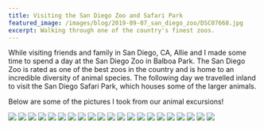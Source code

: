 ```yaml
---
title: Visiting the San Diego Zoo and Safari Park
featured_image: /images/blog/2019-09-07_san_diego_zoo/DSC07668.jpg
excerpt: Walking through one of the country's finest zoos.
---
```


While visiting friends and family in San Diego, CA, Allie and I made some time to spend a day at the San Diego Zoo in Balboa Park. The San Diego Zoo is rated as one of the best zoos in the country and is home to an incredible diversity of animal species. The following day we travelled inland to visit the San Diego Safari Park, which houses some of the larger animals.

Below are some of the pictures I took from our animal excursions!

<div class='gallery' data-columns='3'>
    <img src='/images/blog/2019-09-07_san_diego_zoo/DSC07521.jpg'>
    <img src='/images/blog/2019-09-07_san_diego_zoo/DSC07550.jpg'>
    <img src='/images/blog/2019-09-07_san_diego_zoo/DSC07562.jpg'>
    <img src='/images/blog/2019-09-07_san_diego_zoo/DSC07563.jpg'>
    <img src='/images/blog/2019-09-07_san_diego_zoo/DSC07569.jpg'>
    <img src='/images/blog/2019-09-07_san_diego_zoo/DSC07606.jpg'>
    <img src='/images/blog/2019-09-07_san_diego_zoo/DSC07609.jpg'>
    <img src='/images/blog/2019-09-07_san_diego_zoo/DSC07646.jpg'>
    <img src='/images/blog/2019-09-07_san_diego_zoo/DSC07653.jpg'>
    <img src='/images/blog/2019-09-07_san_diego_zoo/DSC07660.jpg'>
    <img src='/images/blog/2019-09-07_san_diego_zoo/DSC07668.jpg'>
    <img src='/images/blog/2019-09-07_san_diego_zoo/DSC07684.jpg'>
    <img src='/images/blog/2019-09-07_san_diego_zoo/DSC07689.jpg'>
    <img src='/images/blog/2019-09-07_san_diego_zoo/DSC07692.jpg'>
    <img src='/images/blog/2019-09-07_san_diego_zoo/DSC07703.jpg'>
    <img src='/images/blog/2019-09-07_san_diego_zoo/DSC07710.jpg'>
    <img src='/images/blog/2019-09-07_san_diego_zoo/DSC07723.jpg'>
    <img src='/images/blog/2019-09-07_san_diego_zoo/DSC07724.jpg'>
    <img src='/images/blog/2019-09-07_san_diego_zoo/DSC07740.jpg'>
    <img src='/images/blog/2019-09-07_san_diego_zoo/DSC07741.jpg'>
    <img src='/images/blog/2019-09-07_san_diego_zoo/DSC07764.jpg'>
</div>